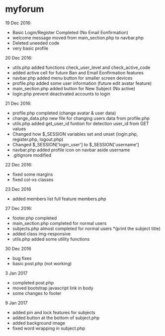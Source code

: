 # myforum

19 Dec 2016: 
- Basic Login/Register Completed (No Email Eonfirmation)
- welcome message moved from main_section.php to navbar.php
- Deleted uneeded code
- very basic profile 

20 Dec 2016:
- utils.php added functions check_user_level and check_active_code
- added active cell for future Ban and Email Eonfirmation features
- navbar.php added menu button for smaller screen devices
- profile.php added some user information (future edit avatar feature)
- main_section.php added button for New Subject (No active)
- login.php prevent deactivated accounts to login

21 Dec 2016:
- profile.php completed (change avatar & user data)
- change_data.php new file for changing users data from profile.php
- utils.php added get_user_id funtion for detection user_id from GET values
- Changed how $_SESSION variables set and unset (login.php, register.php, logout.php)
- Changed $_SESSION['login_user'] to $_SESSION['username']
- navbar.php added profile icon on navbar aside username
- .gitignore modified

22 Dec 2016:
- fixed some margins
- fixed col-xs classes

23 Dec 2016
- added members list full feature members.php

27 Dec 2016:
- footer.php completed
- main_section.php completed for normal users
- subjects.php almost completed for normal users *(print the subject title)
- added class img-responsive
- utils.php added some utility functions

30 Dec 2016
- bug fixes
- basic post.php (not working)

3 Jan 2017
- completed post.php
- moved bootstrap javascript link in body
- some changes to footer

9 Jan 2017
- added pin and lock features for subjects
- added button at the bottom of subject.php
- added background image
- fixed word wrapping in subject.php